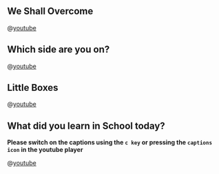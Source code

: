## We Shall Overcome

@[youtube](QhnPVP23rzo)

## Which side are you on?

@[youtube](lG26dy66sr0)

## Little Boxes 

@[youtube](lvoLCpRfAIo)

## What did you learn in School today?
**Please switch on the captions using the `c key` or pressing the `captions icon` in the youtube player**

@[youtube](VucczIg98Gw)

